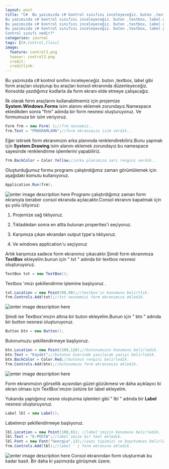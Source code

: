 ```yaml
---
layout: post
title: "C#  Bu yazımızda c# kontrol sınıfını inceleyeceğiz. buton ,textbox, label gibi form araçları oluşturup bu araçları  konsol ekranında düzenleyeceğiz.
Bu yazımızda c# kontrol sınıfını inceleyeceğiz. buton ,textbox, label gibi form araçları oluşturup bu araçları  konsol ekranında düzenleyeceğiz.
Bu yazımızda c# kontrol sınıfını inceleyeceğiz. buton ,textbox, label gibi form araçları oluşturup bu araçları  konsol ekranında düzenleyeceğiz.
Bu yazımızda c# kontrol sınıfını inceleyeceğiz. buton ,textbox, label gibi form araçları oluşturup bu araçları  konsol ekranında düzenleyeceğiz.
Control sınıfı nedir?"
categories: journal
tags: [C#,Control,Class]
image:
  feature: control3.png
  teaser: control3.png
  credit:
  creditlink:
---
```

Bu yazımızda c# kontrol sınıfını inceleyeceğiz. buton ,textbox, label gibi form araçları oluşturup bu araçları  konsol ekranında düzenleyeceğiz.
 Konsolda yazdığımız kodlarla da form ekranı elde etmeye çalışacağız.

 İlk olarak form araçlarını kullanabilmemiz için projemize **System.Windows.Forms** isim alanını
eklemek zorundayız.Namespace ekledikden sonra   "frm"  adında bir form  nesnesi oluşturuyoruz.
Ve formumuza bir isim veriyoruz.
```cs
Form frm = new Form( );//frm nesnemiz..
frm.Text = "PROGRAMLAMA";//form ekranımıza isim verdik..
```
Eğer istirsek form ekranımızın arka planınıda renklendirebiliriz.Bunu yapmak için **System.Drawing**
isim alanını eklemek zorundayız.bu namespace sayesinde renklendirme işlemlerini yapabiliriz.
```cs
frm.BackColor = Color.Yellow;//arka planımıza sarı rengini verdik..
```
Oluşturduğumuz formu programı çalıştırdığımız zaman görüntülemek için aşağıdaki komutu kullanıyoruz.
```cs
Application.Run(frm);
```
![enter image description here](https://i.hizliresim.com/AL9yD7.png)
Programı çalıştırdığımız zaman form ekranıyla beraber consol ekranıda açılacaktır.Consol ekranını kapatmak için şu yolu izliyoruz:

1) Projemize sağ tıklıyoruz.

2) Tıkladıkdan sonra en altta bulunan properties'i seçiyoruz.

3) Karşımıza çıkan ekrandan output type'a tıklıyoruz.

4) Ve windows application'u seçiyoruz

Artık karşımıza sadece form ekranımız çıkacaktır.Şimdi form ekranımıza **TextBox** ekleyelim.bunun için " txt " adında bir textbox  nesnesi oluşturuyoruz.
```cs
TextBox txt = new TextBox();
```
Textbox 'ımızı şekillendirme işlemine başlıyoruz .
```cs
txt.Location = new Point(90,90);//textbox'ın konumunu belirttik.
frm.Controls.Add(txt);//txt nesnemizi form ekranımıza ekledik.
```
![enter image description here](https://i.hizliresim.com/YDYOB2.png)

Şimdi ise Textbox'ımızın altına bir buton ekleyelim.Bunun için " btn " adında bir button nesnesi oluşturuyoruz.
```cs
Button btn = new Button();
```
Butonumuzu şekillendirmeye başlıyoruz.
```cs
btn.Location = new Point(100,120);//butonumuzun konumunu belirledik.
btn.Text = "Kaydet";//butonun üzerinde yazılacak yazıyı belirledik.
btn.BackColor = Color.Red;//butonun rengini belirledik.
frm.Controls.Add(btn);//butonumuzu form ekranımıza ekledik.
```
![enter image description here](https://i.hizliresim.com/37mpRA.png)

Form ekranımızıın görsellik açısından güzel gözükmesi ve daha açıklayıcı bi ekran olması için TextBox'ımızın üstüne bir label ekleyelim.

Yukarıda yaptığımız nesne oluşturma işlemleri gibi " lbl " adında bir **Label** nesnesi oluşturuyoruz.
```cs
Label lbl = new Label();
```
Labelımızı şekillendirmeye başlıyoruz.
```cs
lbl.Location = new Point(100,65); //label'imizin konumunu belirledik.
lbl.Text = "E-POSTA";//label'imize bir text ekledik.
lbl.Font = new Font("Georgia",13);//yazı tipimizi ve boyutumuzu belirledik.
frm.Controls.Add(lbl);//label ' i form ekranına ekledik.
```
![enter image description here](https://i.hizliresim.com/yEBzLN.png)
Consol ekranından form oluşturmak bu kadar basit. Bir daha ki yazımızda görüşmek üzere.
